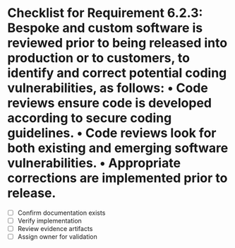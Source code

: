 # Checklist for Requirement 6.2.3: Bespoke and custom software is reviewed prior to being released into production or to customers, to identify and correct potential coding vulnerabilities, as follows: • Code reviews ensure code is developed according to secure coding guidelines. • Code reviews look for both existing and emerging software vulnerabilities. • Appropriate corrections are implemented prior to release.

- [ ] Confirm documentation exists
- [ ] Verify implementation
- [ ] Review evidence artifacts
- [ ] Assign owner for validation
